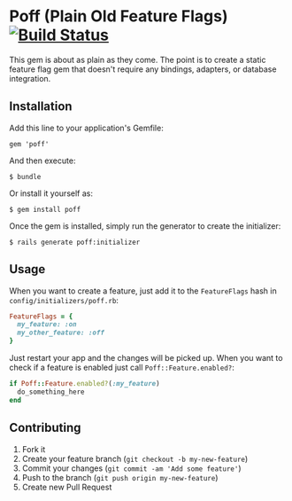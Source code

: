 # Poff (Plain Old Feature Flags) [![Build Status](https://secure.travis-ci.org/abedra/poff.png)](http://travis-ci.org/abedra/poff?branch=master)

This gem is about as plain as they come. The point is to create a
static feature flag gem that doesn't require any bindings, adapters,
or database integration.

## Installation

Add this line to your application's Gemfile:

    gem 'poff'

And then execute:

    $ bundle

Or install it yourself as:

    $ gem install poff

Once the gem is installed, simply run the generator to create the initializer:

    $ rails generate poff:initializer

## Usage

When you want to create a feature, just add it to the `FeatureFlags`
hash in `config/initializers/poff.rb`:

```ruby
FeatureFlags = {
  my_feature: :on
  my_other_feature: :off
}
```

Just restart your app and the changes will be picked up. When you want
to check if a feature is enabled just call `Poff::Feature.enabled?`:

```ruby
if Poff::Feature.enabled?(:my_feature)
  do_something_here
end
```

## Contributing

1. Fork it
2. Create your feature branch (`git checkout -b my-new-feature`)
3. Commit your changes (`git commit -am 'Add some feature'`)
4. Push to the branch (`git push origin my-new-feature`)
5. Create new Pull Request
